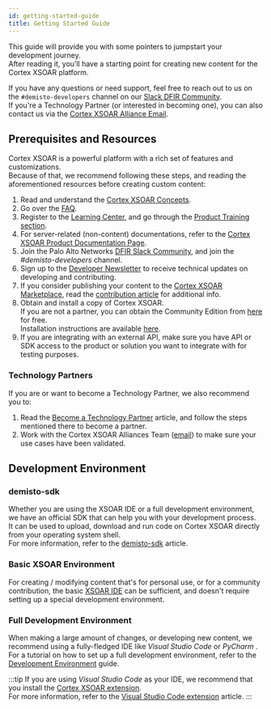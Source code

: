 ```yaml
---
id: getting-started-guide
title: Getting Started Guide
---
```


This guide will provide you with some pointers to jumpstart your development journey.  
After reading it, you’ll have a starting point for creating new content for the Cortex XSOAR platform.  

If you have any questions or need support, feel free to reach out to us on the `#demisto-developers` channel on our [Slack DFIR Community](https://www.demisto.com/community/).  
If you're a Technology Partner (or interested in becoming one), you can also contact us via the [Cortex XSOAR Alliance Email](mailto:soar.alliances@paloaltonetworks.com).
 
## Prerequisites and Resources
Cortex XSOAR is a powerful platform with a rich set of features and customizations.  
Because of that, we recommend following these steps, and reading the aforementioned resources before creating custom content:
1. Read and understand the [Cortex XSOAR Concepts](../concepts/concepts).
2. Go over the [FAQ](../concepts/faq).
3. Register to the [Learning Center](http://education.paloaltonetworks.com/learningcenter), and go through the [Product Training section](../partners/become-a-tech-partner#3-take-required-training).
4. For server-related (non-content) documentations, refer to the [Cortex XSOAR Product Documentation Page](https://docs.paloaltonetworks.com/cortex/cortex-xsoar.html).
5. Join the Palo Alto Networks [DFIR Slack Community](https://start.paloaltonetworks.com/join-our-slack-community), and join the *#demisto-developers* channel.
6. Sign up to the [Developer Newsletter](https://start.paloaltonetworks.com/cortex-xsoar-developer-newsletter.html) to receive technical updates on developing and contributing.
7. If you consider publishing your content to the [Cortex XSOAR Marketplace](https://cortex.marketplace.pan.dev/marketplace), read the [contribution article](../contributing/contributing) for additional info.
8. Obtain and install a copy of Cortex XSOAR.  
    If you are not a partner, you can obtain the Community Edition from [here](https://start.paloaltonetworks.com/sign-up-for-demisto-free-edition) for free.  
    Installation instructions are available [here](https://docs.paloaltonetworks.com/cortex/cortex-xsoar/6-0/cortex-xsoar-admin/installation.html).
9. If you are integrating with an external API, make sure you have API or SDK access to the product or solution you want to integrate with for testing purposes.

### Technology Partners
If you are or want to become a Technology Partner, we also recommend you to:
1. Read the [Become a Technology Partner](../partners/become-a-tech-partner) article, and follow the steps mentioned there to become a partner.
2. Work with the Cortex XSOAR Alliances Team ([email](mailto:soar.alliances@paloaltonetworks.com)) to make sure your use cases have been validated.

## Development Environment
### demisto-sdk
Whether you are using the XSOAR IDE or a full development environment, we have an official SDK that can help you with your development process.  
It can be used to upload, download and run code on Cortex XSOAR directly from your operating system shell.  
For more information, refer to the [demisto-sdk](../concepts/demisto-sdk) article.


### Basic XSOAR Environment
For creating / modifying content that's for personal use, or for a community contribution,
the basic [XSOAR IDE](../concepts/xsoar-ide) can be sufficient, and doesn't require setting up a special development environment.


### Full Development Environment
When making a large amount of changes, or developing new content, we recommend using a fully-fledged IDE like *Visual Studio Code* or *PyCharm* .  
For a tutorial on how to set up a full development environment, refer to the [Development Environment](../concepts/dev-setup) guide.

:::tip
If you are using *Visual Studio Code* as your IDE, we recommend that you install the [Cortex XSOAR extension](https://marketplace.visualstudio.com/items?itemName=CortexXSOARext.xsoar).  
For more information, refer to the [Visual Studio Code extension](vscode-extension) article.
:::